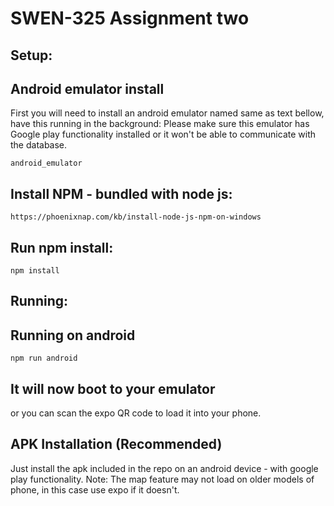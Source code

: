 # SWEN-325 Assignment two

## Setup:

## Android emulator install
First you will need to install an android emulator named same as text bellow, have this running in the background:
Please make sure this emulator has Google play functionality installed or it won't be able to communicate with the database.
```
android_emulator
```
## Install NPM - bundled with node js:
```
https://phoenixnap.com/kb/install-node-js-npm-on-windows
```

## Run npm install:
```
npm install
```

## Running:

## Running on android
```
npm run android
```

## It will now boot to your emulator
or you can scan the expo QR code to load it into your phone.

## APK Installation (Recommended)
Just install the apk included in the repo on an android device - with google play functionality. 
Note: The map feature may not load on older models of phone, in this case use expo if it doesn't.

